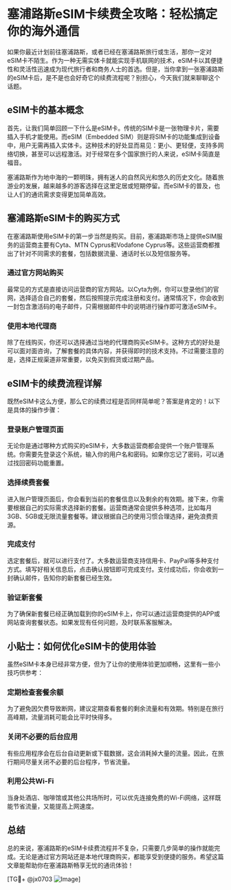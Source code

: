 # 塞浦路斯eSIM卡续费全攻略：轻松搞定你的海外通信

如果你最近计划前往塞浦路斯，或者已经在塞浦路斯旅行或生活，那你一定对eSIM卡不陌生。作为一种无需实体卡就能实现手机联网的技术，eSIM卡以其便捷性和灵活性迅速成为现代旅行者和商务人士的首选。但是，当你拿到一张塞浦路斯的eSIM卡后，是不是也会好奇它的续费流程呢？别担心，今天我们就来聊聊这个话题。

## eSIM卡的基本概念

首先，让我们简单回顾一下什么是eSIM卡。传统的SIM卡是一张物理卡片，需要插入手机才能使用。而eSIM（Embedded SIM）则是将SIM卡的功能集成到设备中，用户无需再插入实体卡。这种技术的好处显而易见：更小、更轻便，支持多网络切换，甚至可以远程激活。对于经常在多个国家旅行的人来说，eSIM卡简直是福音。

塞浦路斯作为地中海的一颗明珠，拥有迷人的自然风光和悠久的历史文化。随着旅游业的发展，越来越多的游客选择在这里定居或短期停留。而eSIM卡的普及，也让人们的通讯需求变得更加简单高效。

## 塞浦路斯eSIM卡的购买方式

在塞浦路斯使用eSIM卡的第一步当然是购买。目前，塞浦路斯市场上提供eSIM服务的运营商主要有Cyta、MTN Cyprus和Vodafone Cyprus等。这些运营商都推出了针对不同需求的套餐，包括数据流量、通话时长以及短信服务等。

### 通过官方网站购买

最常见的方式是直接访问运营商的官方网站。以Cyta为例，你可以登录他们的官网，选择适合自己的套餐，然后按照提示完成注册和支付。通常情况下，你会收到一封包含激活码的电子邮件，只需根据邮件中的说明进行操作即可激活eSIM卡。

### 使用本地代理商

除了在线购买，你还可以选择通过当地的代理商购买eSIM卡。这种方式的好处是可以面对面咨询，了解套餐的具体内容，并获得即时的技术支持。不过需要注意的是，选择正规渠道非常重要，以免买到假货或过期产品。

## eSIM卡的续费流程详解

既然eSIM卡这么方便，那么它的续费过程是否同样简单呢？答案是肯定的！以下是具体的操作步骤：

### 登录账户管理页面

无论你是通过哪种方式购买的eSIM卡，大多数运营商都会提供一个账户管理系统。你需要先登录这个系统，输入你的用户名和密码。如果你忘记了密码，可以通过找回密码功能重置。

### 选择续费套餐

进入账户管理页面后，你会看到当前的套餐信息以及剩余的有效期。接下来，你需要根据自己的实际需求选择新的套餐。运营商通常会提供多种选项，比如每月3GB、5GB或无限流量套餐等。建议根据自己的使用习惯合理选择，避免浪费资源。

### 完成支付

选定套餐后，就可以进行支付了。大多数运营商支持信用卡、PayPal等多种支付方式。填写好相关信息后，点击确认按钮即可完成支付。支付成功后，你会收到一封确认邮件，告知你的新套餐已经生效。

### 验证新套餐

为了确保新套餐已经正确加载到你的eSIM卡上，你可以通过运营商提供的APP或网站查询套餐状态。如果发现有任何问题，及时联系客服解决。

## 小贴士：如何优化eSIM卡的使用体验

虽然eSIM卡本身已经非常方便，但为了让你的使用体验更加顺畅，这里有一些小技巧供参考：

### 定期检查套餐余额

为了避免因欠费导致断网，建议定期查看套餐的剩余流量和有效期。特别是在旅行高峰期，流量消耗可能会比平时快得多。

### 关闭不必要的后台应用

有些应用程序会在后台自动更新或下载数据，这会消耗掉大量的流量。因此，在旅行期间尽量关闭不必要的后台程序，节省流量。

### 利用公共Wi-Fi

当身处酒店、咖啡馆或其他公共场所时，可以优先连接免费的Wi-Fi网络，这样既能节省流量，又能提高上网速度。

## 总结

总的来说，塞浦路斯的eSIM卡续费流程并不复杂，只需要几步简单的操作就能完成。无论是通过官方网站还是本地代理商购买，都能享受到便捷的服务。希望这篇文章能帮助你在塞浦路斯畅享无忧的通讯体验！

[TG💪+ @jx0703 ![Image](https://github.com/user-attachments/assets/dbca1d08-cadb-493c-b0ec-ad6f7a83f270)]